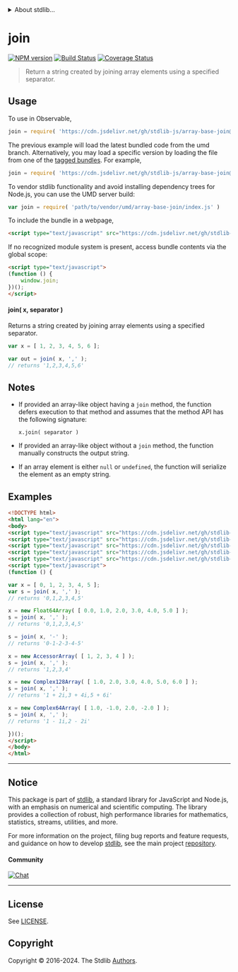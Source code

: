 <!--

@license Apache-2.0

Copyright (c) 2024 The Stdlib Authors.

Licensed under the Apache License, Version 2.0 (the "License");
you may not use this file except in compliance with the License.
You may obtain a copy of the License at

   http://www.apache.org/licenses/LICENSE-2.0

Unless required by applicable law or agreed to in writing, software
distributed under the License is distributed on an "AS IS" BASIS,
WITHOUT WARRANTIES OR CONDITIONS OF ANY KIND, either express or implied.
See the License for the specific language governing permissions and
limitations under the License.

-->


<details>
  <summary>
    About stdlib...
  </summary>
  <p>We believe in a future in which the web is a preferred environment for numerical computation. To help realize this future, we've built stdlib. stdlib is a standard library, with an emphasis on numerical and scientific computation, written in JavaScript (and C) for execution in browsers and in Node.js.</p>
  <p>The library is fully decomposable, being architected in such a way that you can swap out and mix and match APIs and functionality to cater to your exact preferences and use cases.</p>
  <p>When you use stdlib, you can be absolutely certain that you are using the most thorough, rigorous, well-written, studied, documented, tested, measured, and high-quality code out there.</p>
  <p>To join us in bringing numerical computing to the web, get started by checking us out on <a href="https://github.com/stdlib-js/stdlib">GitHub</a>, and please consider <a href="https://opencollective.com/stdlib">financially supporting stdlib</a>. We greatly appreciate your continued support!</p>
</details>

# join

[![NPM version][npm-image]][npm-url] [![Build Status][test-image]][test-url] [![Coverage Status][coverage-image]][coverage-url] <!-- [![dependencies][dependencies-image]][dependencies-url] -->

> Return a string created by joining array elements using a specified separator.

<!-- Section to include introductory text. Make sure to keep an empty line after the intro `section` element and another before the `/section` close. -->

<section class="intro">

</section>

<!-- /.intro -->

<!-- Package usage documentation. -->



<section class="usage">

## Usage

To use in Observable,

```javascript
join = require( 'https://cdn.jsdelivr.net/gh/stdlib-js/array-base-join@umd/browser.js' )
```
The previous example will load the latest bundled code from the umd branch. Alternatively, you may load a specific version by loading the file from one of the [tagged bundles](https://github.com/stdlib-js/array-base-join/tags). For example,

```javascript
join = require( 'https://cdn.jsdelivr.net/gh/stdlib-js/array-base-join@v0.1.0-umd/browser.js' )
```

To vendor stdlib functionality and avoid installing dependency trees for Node.js, you can use the UMD server build:

```javascript
var join = require( 'path/to/vendor/umd/array-base-join/index.js' )
```

To include the bundle in a webpage,

```html
<script type="text/javascript" src="https://cdn.jsdelivr.net/gh/stdlib-js/array-base-join@umd/browser.js"></script>
```

If no recognized module system is present, access bundle contents via the global scope:

```html
<script type="text/javascript">
(function () {
    window.join;
})();
</script>
```

#### join( x, separator )

Returns a string created by joining array elements using a specified separator.

```javascript
var x = [ 1, 2, 3, 4, 5, 6 ];

var out = join( x, ',' );
// returns '1,2,3,4,5,6'
```

</section>

<!-- /.usage -->

<!-- Package usage notes. Make sure to keep an empty line after the `section` element and another before the `/section` close. -->

<section class="notes">

## Notes

-   If provided an array-like object having a `join` method, the function defers execution to that method and assumes that the method API has the following signature:

    ```text
    x.join( separator )
    ```

-   If provided an array-like object without a `join` method, the function manually constructs the output string.

-   If an array element is either `null` or `undefined`, the function will serialize the element as an empty string.

</section>

<!-- /.notes -->

<!-- Package usage examples. -->

<section class="examples">

## Examples

<!-- eslint no-undef: "error" -->

```html
<!DOCTYPE html>
<html lang="en">
<body>
<script type="text/javascript" src="https://cdn.jsdelivr.net/gh/stdlib-js/array-complex128@umd/browser.js"></script>
<script type="text/javascript" src="https://cdn.jsdelivr.net/gh/stdlib-js/array-complex64@umd/browser.js"></script>
<script type="text/javascript" src="https://cdn.jsdelivr.net/gh/stdlib-js/array-base-accessor@umd/browser.js"></script>
<script type="text/javascript" src="https://cdn.jsdelivr.net/gh/stdlib-js/array-float64@umd/browser.js"></script>
<script type="text/javascript" src="https://cdn.jsdelivr.net/gh/stdlib-js/array-base-join@umd/browser.js"></script>
<script type="text/javascript">
(function () {

var x = [ 0, 1, 2, 3, 4, 5 ];
var s = join( x, ',' );
// returns '0,1,2,3,4,5'

x = new Float64Array( [ 0.0, 1.0, 2.0, 3.0, 4.0, 5.0 ] );
s = join( x, ',' );
// returns '0,1,2,3,4,5'

s = join( x, '-' );
// returns '0-1-2-3-4-5'

x = new AccessorArray( [ 1, 2, 3, 4 ] );
s = join( x, ',' );
// returns '1,2,3,4'

x = new Complex128Array( [ 1.0, 2.0, 3.0, 4.0, 5.0, 6.0 ] );
s = join( x, ',' );
// returns '1 + 2i,3 + 4i,5 + 6i'

x = new Complex64Array( [ 1.0, -1.0, 2.0, -2.0 ] );
s = join( x, ',' );
// returns '1 - 1i,2 - 2i'

})();
</script>
</body>
</html>
```

</section>

<!-- /.examples -->

<!-- Section to include cited references. If references are included, add a horizontal rule *before* the section. Make sure to keep an empty line after the `section` element and another before the `/section` close. -->

<section class="references">

</section>

<!-- /.references -->

<!-- Section for related `stdlib` packages. Do not manually edit this section, as it is automatically populated. -->

<section class="related">

</section>

<!-- /.related -->

<!-- Section for all links. Make sure to keep an empty line after the `section` element and another before the `/section` close. -->


<section class="main-repo" >

* * *

## Notice

This package is part of [stdlib][stdlib], a standard library for JavaScript and Node.js, with an emphasis on numerical and scientific computing. The library provides a collection of robust, high performance libraries for mathematics, statistics, streams, utilities, and more.

For more information on the project, filing bug reports and feature requests, and guidance on how to develop [stdlib][stdlib], see the main project [repository][stdlib].

#### Community

[![Chat][chat-image]][chat-url]

---

## License

See [LICENSE][stdlib-license].


## Copyright

Copyright &copy; 2016-2024. The Stdlib [Authors][stdlib-authors].

</section>

<!-- /.stdlib -->

<!-- Section for all links. Make sure to keep an empty line after the `section` element and another before the `/section` close. -->

<section class="links">

[npm-image]: http://img.shields.io/npm/v/@stdlib/array-base-join.svg
[npm-url]: https://npmjs.org/package/@stdlib/array-base-join

[test-image]: https://github.com/stdlib-js/array-base-join/actions/workflows/test.yml/badge.svg?branch=v0.1.0
[test-url]: https://github.com/stdlib-js/array-base-join/actions/workflows/test.yml?query=branch:v0.1.0

[coverage-image]: https://img.shields.io/codecov/c/github/stdlib-js/array-base-join/main.svg
[coverage-url]: https://codecov.io/github/stdlib-js/array-base-join?branch=main

<!--

[dependencies-image]: https://img.shields.io/david/stdlib-js/array-base-join.svg
[dependencies-url]: https://david-dm.org/stdlib-js/array-base-join/main

-->

[chat-image]: https://img.shields.io/gitter/room/stdlib-js/stdlib.svg
[chat-url]: https://app.gitter.im/#/room/#stdlib-js_stdlib:gitter.im

[stdlib]: https://github.com/stdlib-js/stdlib

[stdlib-authors]: https://github.com/stdlib-js/stdlib/graphs/contributors

[umd]: https://github.com/umdjs/umd
[es-module]: https://developer.mozilla.org/en-US/docs/Web/JavaScript/Guide/Modules

[deno-url]: https://github.com/stdlib-js/array-base-join/tree/deno
[deno-readme]: https://github.com/stdlib-js/array-base-join/blob/deno/README.md
[umd-url]: https://github.com/stdlib-js/array-base-join/tree/umd
[umd-readme]: https://github.com/stdlib-js/array-base-join/blob/umd/README.md
[esm-url]: https://github.com/stdlib-js/array-base-join/tree/esm
[esm-readme]: https://github.com/stdlib-js/array-base-join/blob/esm/README.md
[branches-url]: https://github.com/stdlib-js/array-base-join/blob/main/branches.md

[stdlib-license]: https://raw.githubusercontent.com/stdlib-js/array-base-join/main/LICENSE

</section>

<!-- /.links -->
